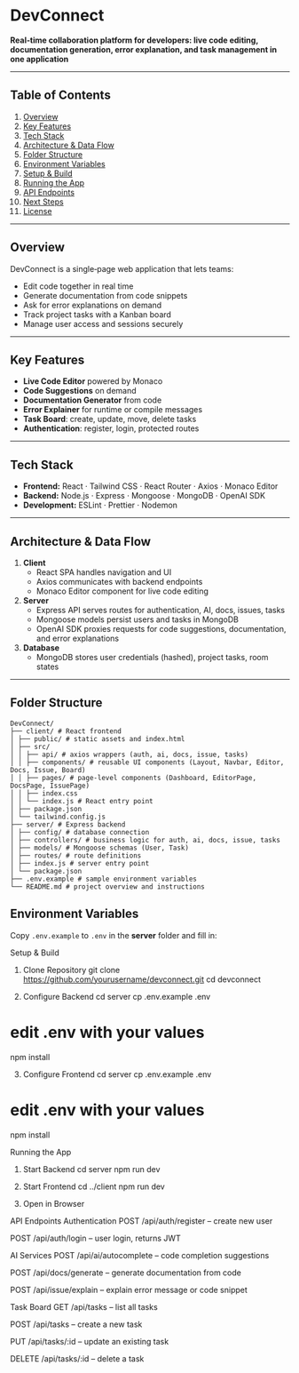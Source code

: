 # DevConnect

**Real‑time collaboration platform for developers: live code editing, documentation generation, error explanation, and task management in one application**

---

## Table of Contents

1. [Overview](#overview)  
2. [Key Features](#key-features)  
3. [Tech Stack](#tech-stack)  
4. [Architecture & Data Flow](#architecture--data-flow)  
5. [Folder Structure](#folder-structure)  
6. [Environment Variables](#environment-variables)  
7. [Setup & Build](#setup--build)  
8. [Running the App](#running-the-app)  
9. [API Endpoints](#api-endpoints)  
10. [Next Steps](#next-steps)  
11. [License](#license)  

---

## Overview

DevConnect is a single‑page web application that lets teams:
- Edit code together in real time  
- Generate documentation from code snippets  
- Ask for error explanations on demand  
- Track project tasks with a Kanban board  
- Manage user access and sessions securely  

---

## Key Features

- **Live Code Editor** powered by Monaco  
- **Code Suggestions** on demand  
- **Documentation Generator** from code  
- **Error Explainer** for runtime or compile messages  
- **Task Board**: create, update, move, delete tasks  
- **Authentication**: register, login, protected routes  

---

## Tech Stack

- **Frontend:** React · Tailwind CSS · React Router · Axios · Monaco Editor  
- **Backend:** Node.js · Express · Mongoose · MongoDB · OpenAI SDK  
- **Development:** ESLint · Prettier · Nodemon  

---

## Architecture & Data Flow

1. **Client**  
   - React SPA handles navigation and UI  
   - Axios communicates with backend endpoints  
   - Monaco Editor component for live code editing  
2. **Server**  
   - Express API serves routes for authentication, AI, docs, issues, tasks  
   - Mongoose models persist users and tasks in MongoDB  
   - OpenAI SDK proxies requests for code suggestions, documentation, and error explanations  
3. **Database**  
   - MongoDB stores user credentials (hashed), project tasks, room states  

---

## Folder Structure
	DevConnect/
	├── client/ # React frontend
	│ ├── public/ # static assets and index.html
	│ ├── src/
	│ │ ├── api/ # axios wrappers (auth, ai, docs, issue, tasks)
	│ │ ├── components/ # reusable UI components (Layout, Navbar, Editor, Docs, Issue, Board)
	│ │ ├── pages/ # page-level components (Dashboard, EditorPage, DocsPage, IssuePage)
	│ │ ├── index.css
	│ │ └── index.js # React entry point
	│ ├── package.json
	│ └── tailwind.config.js
	├── server/ # Express backend
	│ ├── config/ # database connection
	│ ├── controllers/ # business logic for auth, ai, docs, issue, tasks
	│ ├── models/ # Mongoose schemas (User, Task)
	│ ├── routes/ # route definitions
	│ ├── index.js # server entry point
	│ └── package.json
	├── .env.example # sample environment variables
	└── README.md # project overview and instructions

## Environment Variables

Copy `.env.example` to `.env` in the **server** folder and fill in:

Setup & Build
1. Clone Repository
git clone https://github.com/yourusername/devconnect.git
cd devconnect

2. Configure Backend
cd server
cp .env.example .env
# edit .env with your values
npm install

3. Configure Frontend
cd server
cp .env.example .env
# edit .env with your values
npm install


Running the App
1. Start Backend 
cd server
npm run dev

2. Start Frontend
cd ../client
npm run dev

3. Open in Browser


API Endpoints
Authentication
POST /api/auth/register – create new user

POST /api/auth/login – user login, returns JWT

AI Services
POST /api/ai/autocomplete – code completion suggestions

POST /api/docs/generate – generate documentation from code

POST /api/issue/explain – explain error message or code snippet

Task Board
GET /api/tasks – list all tasks

POST /api/tasks – create a new task

PUT /api/tasks/:id – update an existing task

DELETE /api/tasks/:id – delete a task
